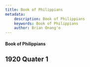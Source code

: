 ```yaml
---
title: Book of Philippians
metadata:
    description: Book of Philippians
    keywords: Book of Philippians
    author: Brian Onang'o
---
```


#### Book of Philippians

## 1920 Quater 1
